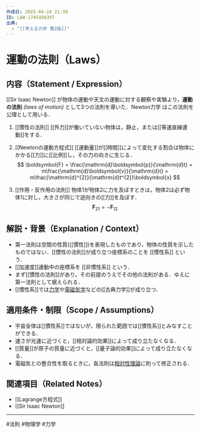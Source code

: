 ```yaml
---
作成日: 2025-04-24 21:39
ID: LAW-1745498397
出典:
  - "[[考える力学 第2版]]"
---
```


# 運動の法則（Laws）

## 内容（Statement / Expression）

[[Sir Isaac Newton]] が物体の運動や天文の運動に対する観察や実験より，**運動の法則** *(laws of motion)* として3つの法則を導いた．Newton力学 はこの法則を公理として用いる．

1. [[慣性の法則]] 
	[[外力]]が働いていない物体は，静止，または[[等速直線運動]]をする．
	
2. [[Newtonの運動方程式]]
	[[運動量]]が[[時間]]によって変化する割合は物体にかかる[[力]]に[[比例]]し，その力の向きに生じる．$$
	\boldsymbol{F} 
	= \frac{\mathrm{d}\boldsymbol{p}}{\mathrm{d}t}
	= m\frac{\mathrm{d}\boldsymbol{v}}{\mathrm{d}t}
	= m\frac{\mathrm{d}^{2}}{\mathrm{d}t^{2}}\boldsymbol{x}
	$$
3. [[作用・反作用の法則]]
	物体1が物体2に力を及ぼすときは，物体2は必ず物体1に対し，大きさが同じで逆向きの[[力]]を及ぼす．$$
	\boldsymbol{F}_{21} = - \boldsymbol{F}_{12}
	$$

## 解説・背景（Explanation / Context）

- 第一法則は空間の性質([[慣性]])を表現したものであり，物体の性質を示したものではない．[[慣性の法則]]が成り立つ座標系のことを [[慣性系]] という．
- [[加速度]]運動中の座標系を [[非慣性系]] という．
- まず[[慣性の法則]]があり，その前提のうえでその他の法則がある．ゆえに第一法則として据えられる．
- [[慣性系]]では[力学](HUB-力学)や[電磁気学](HUB-電磁気学)などの[[古典力学]]が成り立つ．

## 適用条件・制限（Scope / Assumptions）

- 宇宙全体は[[慣性系]]ではないが，限られた範囲では[[慣性系]]とみなすことができる．
- 速さが光速に近づくと，[[相対論的効果]]によって成り立たなくなる．
- [[質量]]が原子の質量に近づくと，[[量子論的効果]]によって成り立たなくなる．
- 電磁気との整合性を取るときに，各法則は[相対性理論](HUB-相対性理論)に則って修正される．

## 関連項目（Related Notes）

- [[Lagrange方程式]]
- [[Sir Isaac Newton]]

---
#法則 #物理学 #力学 